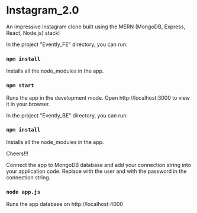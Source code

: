 # Instagram_2.0
An impressive Instagram clone built using the MERN (MongoDB, Express, React, Node.js) stack! 


In the project "Evently_FE" directory, you can run:

### `npm install`

Installs all the node_modules in the app.

### `npm start`

Runs the app in the development mode.
Open http://localhost:3000 to view it in your browser.


In the project "Evently_BE" directory, you can run:

###  `npm install`

Installs all the node_modules in the app.

Cheers!!!

Connect the app to MongoDB database and add your connection string into your application code.
Replace <user> with the user and <password> with the password in the connection string.

### `node app.js`

Runs the app database on http://localhost:4000
